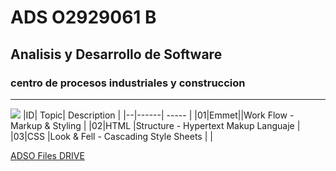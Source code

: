 # ADS O2929061 B
## Analisis y Desarrollo de Software
### centro de procesos industriales y construccion
---
![](https://tinyurl.com/5n78mrz4)
|ID| Topic| Description                         |
|--|------| -----                               |
|01|Emmet||Work Flow - Markup & Styling         |
|02|HTML |Structure - Hypertext Makup Languaje  |
|03|CSS  |Look & Fell - Cascading Style Sheets  |         |

[ADSO Files DRIVE](https://tinyurl.com/5n78mrz4)
